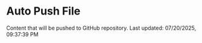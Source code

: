 # Auto Push File

Content that will be pushed to GitHub repository.
Last updated: 07/20/2025, 09:37:39 PM